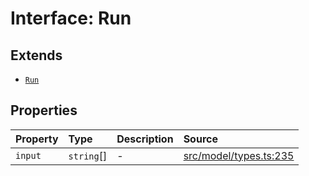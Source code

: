 # Interface: Run

## Extends

- [`Run`](../../Base/interfaces/Run.md)

## Properties

| Property | Type | Description | Source |
| :------ | :------ | :------ | :------ |
| `input` | `string`[] | - | [src/model/types.ts:235](https://github.com/dexaai/llm-tools/blob/2b78745/src/model/types.ts#L235) |
